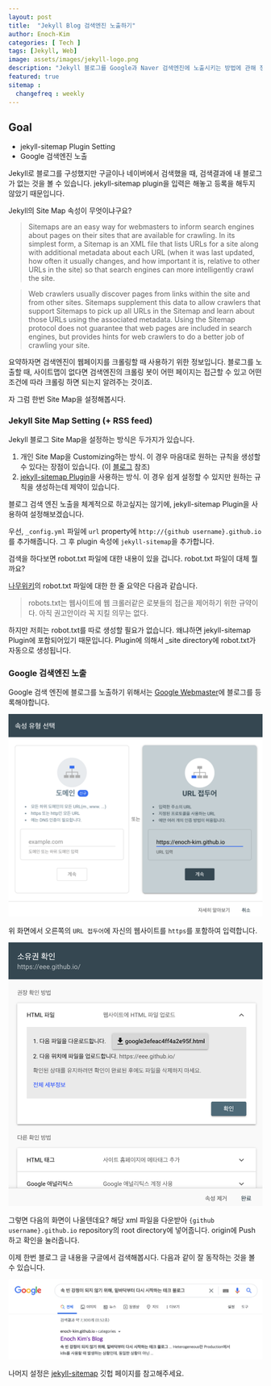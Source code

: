 ```yaml
---
layout: post
title:  "Jekyll Blog 검색엔진 노출하기"
author: Enoch-Kim
categories: [ Tech ]
tags: [Jekyll, Web]
image: assets/images/jekyll-logo.png
description: "Jekyll 블로그를 Google과 Naver 검색엔진에 노출시키는 방법에 관해 정리한 글입니다."
featured: true
sitemap :
  changefreq : weekly
---
```


## Goal

- jekyll-sitemap Plugin Setting
- Google 검색엔진 노출

Jekyll로 블로그를 구성했지만 구글이나 네이버에서 검색했을 때, 검색결과에 내 블로그가 없는 것을 볼 수 있습니다.
jekyll-sitemap plugin을 입력은 해놓고 등록을 해두지 않았기 때문입니다.

Jekyll의 Site Map 속성이 무엇이냐구요?
> Sitemaps are an easy way for webmasters to inform search engines about pages on their sites that are available for crawling. In its simplest form, a Sitemap is an XML file that lists URLs for a site along with additional metadata about each URL (when it was last updated, how often it usually changes, and how important it is, relative to other URLs in the site) so that search engines can more intelligently crawl the site.

> Web crawlers usually discover pages from links within the site and from other sites. Sitemaps supplement this data to allow crawlers that support Sitemaps to pick up all URLs in the Sitemap and learn about those URLs using the associated metadata. Using the Sitemap protocol does not guarantee that web pages are included in search engines, but provides hints for web crawlers to do a better job of crawling your site.

요약하자면 검색엔진이 웹페이지를 크롤링할 때 사용하기 위한 정보입니다.
블로그를 노출할 때, 사이트맵이 없다면 검색엔진의 크롤링 봇이 어떤 페이지는 접근할 수 있고 어떤 조건에 따라 크롤링 하면 되는지 알려주는 것이죠.

자 그럼 한번 Site Map을 설정해봅시다.

### Jekyll Site Map Setting (+ RSS feed)

Jekyll 블로그 Site Map을 설정하는 방식은 두가지가 있습니다.

1. 개인 Site Map을 Customizing하는 방식. 이 경우 마음대로 원하는 규칙을 생성할 수 있다는 장점이 있습니다. (이 [블로그](https://gmlwjd9405.github.io/2017/10/20/include-blog-in-a-GoogleSearchEngine.html) 참조)
2. [jekyll-sitemap Plugin](https://github.com/jekyll/jekyll-sitemap)을 사용하는 방식. 이 경우 쉽게 설정할 수 있지만 원하는 규칙을 생성하는데 제약이 있습니다.

블로그 검색 엔진 노출을 체계적으로 하고싶지는 않기에, jekyll-sitemap Plugin을 사용하여 설정해보겠습니다.

우선, `_config.yml` 파일에 `url` property에 `http://{github username}.github.io`를 추가해줍니다.
그 후 plugin 속성에 `jekyll-sitemap`을 추가합니다.

검색을 하다보면 robot.txt 파일에 대한 내용이 있을 겁니다. robot.txt 파일이 대체 뭘까요?

[나무위키](https://namu.wiki/w/robots.txt)의 robot.txt 파일에 대한 한 줄 요약은 다음과 같습니다.
> robots.txt는 웹사이트에 웹 크롤러같은 로봇들의 접근을 제어하기 위한 규약이다. 아직 권고안이라 꼭 지킬 의무는 없다.

하지만 저희는 robot.txt를 따로 생성할 필요가 없습니다. 왜냐하면 jekyll-sitemap Plugin에 포함되어있기 때문입니다.
Plugin에 의해서 _site directory에 robot.txt가 자동으로 생성됩니다.

### Google 검색엔진 노출

Google 검색 엔진에 블로그를 노출하기 위해서는 [Google Webmaster](https://www.google.com/webmasters/tools/home?hl=ko)에 블로그를 등록해야합니다.

![Capture](../assets/images/capture-google-webmaster.png)

위 화면에서 오른쪽의 `URL 접두어`에 자신의 웹사이트를 `https`를 포함하여 입력합니다.

![Capture](../assets/images/capture-google-webmaster2.png)

그렇면 다음의 화면이 나올텐데요? 해당 xml 파일을 다운받아 `{github username}.github.io` repository의 root directory에 넣어줍니다.
origin에 Push 하고 확인을 눌러줍니다.

이제 한번 블로그 글 내용을 구글에서 검색해봅시다. 다음과 같이 잘 동작하는 것을 볼 수 있습니다.

![Capture](../assets/images/capture-google-webmaster-result.png)

나머지 설정은 [jekyll-sitemap](https://github.com/jekyll/jekyll-sitemap) 깃헙 페이지를 참고해주세요.